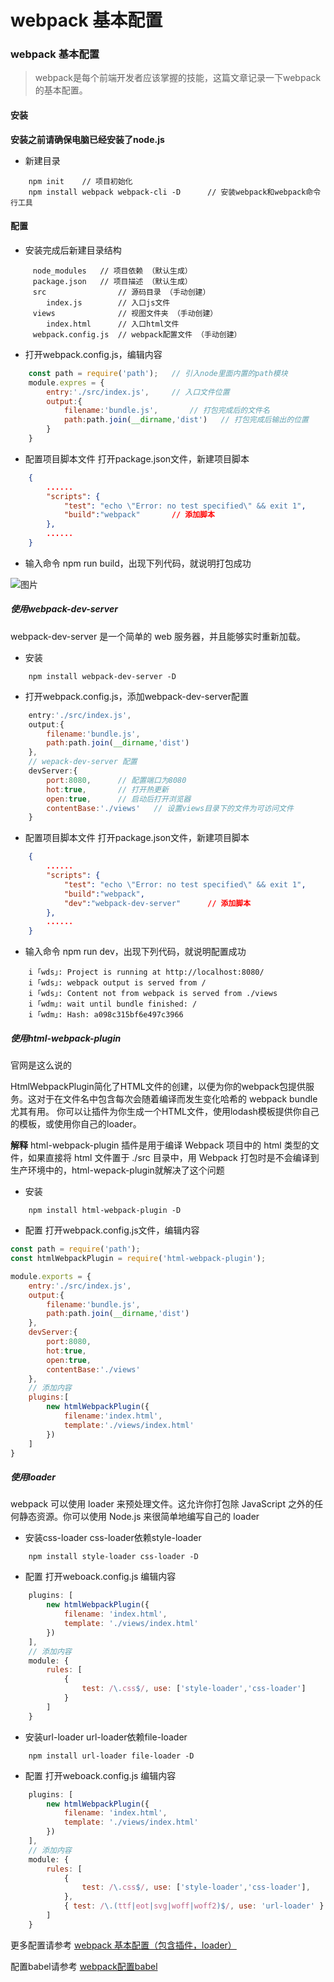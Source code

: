 # webpack 基本配置

### webpack 基本配置

> webpack是每个前端开发者应该掌握的技能，这篇文章记录一下webpack的基本配置。
#### 安装
**安装之前请确保电脑已经安装了node.js**

- 新建目录
```
	npm init 	// 项目初始化
	npm install webpack webpack-cli -D   	// 安装webpack和webpack命令行工具
```
#### 配置
- 安装完成后新建目录结构
```
	 node_modules	// 项目依赖 （默认生成）
	 package.json	// 项目描述 （默认生成）
	 src				// 源码目录 （手动创建）
		index.js		// 入口js文件	
	 views				// 视图文件夹 （手动创建）
	 	index.html		// 入口html文件
	 webpack.config.js 	// webpack配置文件 （手动创建）
```
- 打开webpack.config.js，编辑内容
```javascript
	const path = require('path');	// 引入node里面内置的path模块
	module.expres = {
        entry:'./src/index.js',		// 入口文件位置
    	output:{
        	filename:'bundle.js',		// 打包完成后的文件名
        	path:path.join(__dirname,'dist')   // 打包完成后输出的位置
    	}
	}
```

- 配置项目脚本文件
打开package.json文件，新建项目脚本
```json
	{
        ......
        "scripts": {
            "test": "echo \"Error: no test specified\" && exit 1",
            "build":"webpack"		// 添加脚本
        },
        ......
	}
```
- 输入命令  npm run build，出现下列代码，就说明打包成功

![图片](https://upload-images.jianshu.io/upload_images/20584634-a7748ca8e05e3ec0.png?imageMogr2/auto-orient/strip%7CimageView2/2/w/1240)

##### 使用webpack-dev-server
webpack-dev-server 是一个简单的 web 服务器，并且能够实时重新加载。
- 安装 
```
	npm install webpack-dev-server -D
```
- 打开webpack.config.js，添加webpack-dev-server配置
```javascript
	entry:'./src/index.js',
    output:{
        filename:'bundle.js',
        path:path.join(__dirname,'dist')
    },
    // wepack-dev-server 配置
    devServer:{
        port:8080,		// 配置端口为8080
        hot:true,		// 打开热更新
        open:true,		// 启动后打开浏览器
        contentBase:'./views' 	// 设置views目录下的文件为可访问文件
    }
```
- 配置项目脚本文件
打开package.json文件，新建项目脚本
```json
	{
        ......
        "scripts": {
            "test": "echo \"Error: no test specified\" && exit 1",
            "build":"webpack",
            "dev":"webpack-dev-server"		// 添加脚本
        },
        ......
	}
```
- 输入命令  npm run dev，出现下列代码，就说明配置成功
```
	i ｢wds｣: Project is running at http://localhost:8080/
    i ｢wds｣: webpack output is served from /
    i ｢wds｣: Content not from webpack is served from ./views
    i ｢wdm｣: wait until bundle finished: /
    i ｢wdm｣: Hash: a098c315bf6e497c3966
```
##### 使用html-webpack-plugin
官网是这么说的

HtmlWebpackPlugin简化了HTML文件的创建，以便为你的webpack包提供服务。这对于在文件名中包含每次会随着编译而发生变化哈希的 webpack bundle 尤其有用。 你可以让插件为你生成一个HTML文件，使用lodash模板提供你自己的模板，或使用你自己的loader。

**解释**
html-webpack-plugin 插件是用于编译 Webpack 项目中的 html 类型的文件，如果直接将 html 文件置于 ./src 目录中，用 Webpack 打包时是不会编译到生产环境中的，html-wepack-plugin就解决了这个问题
- 安装
```npm
	npm install html-webpack-plugin -D
```
- 配置
打开webpack.config.js文件，编辑内容
```javascript
const path = require('path');
const htmlWebpackPlugin = require('html-webpack-plugin');

module.exports = {
    entry:'./src/index.js',
    output:{
        filename:'bundle.js',
        path:path.join(__dirname,'dist')
    },
    devServer:{
        port:8080,
        hot:true,
        open:true,
        contentBase:'./views'
    },
    // 添加内容
    plugins:[
        new htmlWebpackPlugin({
            filename:'index.html',
            template:'./views/index.html'
        })
    ]
}
```

##### 使用loader
webpack 可以使用 loader 来预处理文件。这允许你打包除 JavaScript 之外的任何静态资源。你可以使用 Node.js 来很简单地编写自己的 loader
- 安装css-loader
	css-loader依赖style-loader
```
	npm install style-loader css-loader -D
```
- 配置
	打开weboack.config.js 编辑内容
```javascript
	plugins: [
        new htmlWebpackPlugin({
            filename: 'index.html',
            template: './views/index.html'
        })
    ],
    // 添加内容
    module: {
        rules: [
            {
                test: /\.css$/, use: ['style-loader','css-loader']
            }
        ]
    }
```

- 安装url-loader
	url-loader依赖file-loader
```
	npm install url-loader file-loader -D
```
- 配置
	打开weboack.config.js 编辑内容
```javascript
	plugins: [
        new htmlWebpackPlugin({
            filename: 'index.html',
            template: './views/index.html'
        })
    ],
    // 添加内容
    module: {
        rules: [
            {
                test: /\.css$/, use: ['style-loader','css-loader'],
            },
            { test: /\.(ttf|eot|svg|woff|woff2)$/, use: 'url-loader' }
        ]
    }
```

更多配置请参考 [webpack 基本配置（包含插件，loader）](https://www.jianshu.com/p/7d49bee548d2)

配置babel请参考 [webpack配置babel](https://www.jianshu.com/p/187f17546c7b)
